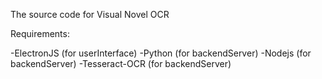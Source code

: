 The source code for Visual Novel OCR

Requirements: 

-ElectronJS (for userInterface)
-Python (for backendServer)
-Nodejs (for backendServer)
-Tesseract-OCR (for backendServer)